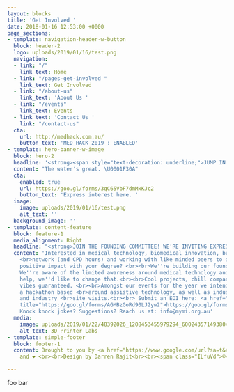 ```yaml
---
layout: blocks
title: 'Get Involved '
date: 2018-01-16 12:53:00 +0000
page_sections:
- template: navigation-header-w-button
  block: header-2
  logo: uploads/2019/01/16/test.png
  navigation:
  - link: "/"
    link_text: Home
  - link: "/pages-get-involved "
    link_text: Get Involved
  - link: "/about-us"
    link_text: 'About Us '
  - link: "/events"
    link_text: Events
  - link_text: 'Contact Us '
    link: "/contact-us"
  cta:
    url: http://medhack.com.au/
    button_text: 'MED_HACK 2019 : ENABLED'
- template: hero-banner-w-image
  block: hero-2
  headline: '<strong><span style="text-decoration: underline;">JUMP IN AND GET INVOLVED.</span></strong>'
  content: "The water's great. \U0001F30A"
  cta:
    enabled: true
    url: https://goo.gl/forms/3qC65VbF7dmMxKJc2
    button_text: 'Express interest here. '
  image:
    image: uploads/2019/01/16/test.png
    alt_text: ''
  background_image: ''
- template: content-feature
  block: feature-1
  media_alignment: Right
  headline: "<strong>JOIN THE FOUNDING COMMITTEE! WE'RE INVITING EXPRESSIONS OF INTEREST.</strong>"
  content: 'Interested in medical technology, biomedical innovation, building your
    <br>network (and CPD hours) and working with like minded peers to develop achieve
    positive impact with your degree? <br><br>We''re building our founding committee.
    We''re aware of the limited awareness around medical technology and with your
    help, we''d like to change that.<br><br>Cool projects, chill company and good
    vibes guaranteed. <br><br>Amongst our events for the year we intend on running
    a hackathon based <br>around assistive technology, as well as industry nights
    and industry <br>site visits.<br><br> Submit an EOI here: <a href="https://goo.gl/forms/AGMBzGoRd90LJ2yw2"
    title="https://goo.gl/forms/AGMBzGoRd90LJ2yw2">https://goo.gl/forms/AGMBzGoRd90LJ2yw2</a><br><br>Questions?
    Knock knock jokes? Suggestions? Reach us at: info@mymi.org.au'
  media:
    image: uploads/2019/01/22/48392026_1208453455979294_6002435714938044416_o.jpg
    alt_text: 3D Printer Labs
- template: simple-footer
  block: footer-1
  content: Brought to you by <a href="https://www.google.com/url?sa=t&amp;rct=j&amp;q=&amp;esrc=s&amp;source=web&amp;cd=1&amp;ved=2ahUKEwin6oDO6_jfAhU5JrkGHTYaBOIQFjAAegQIWxAB&amp;url=https%3A%2F%2Femojipedia.org%2Fhot-beverage%2F&amp;usg=AOvVaw0KJlePCXwWJuOaMjwfX5yf">☕</a>
    and ❤️ <br><br>Design by Darren Rajit<br><br><span class="ILfuVd">©</span>  MYMI

---
```

foo bar